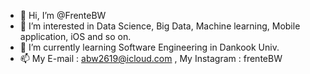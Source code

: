 - 👋 Hi, I’m @FrenteBW
- 👀 I’m interested in Data Science, Big Data, Machine learning, Mobile application, iOS and so on.
- 🌱 I’m currently learning Software Engineering in Dankook Univ. 
- 📫 My E-mail : abw2619@icloud.com , My Instagram : frenteBW

<!---
FrenteBW/FrenteBW is a ✨ special ✨ repository because its `README.md` (this file) appears on your GitHub profile.
You can click the Preview link to take a look at your changes.
--->
